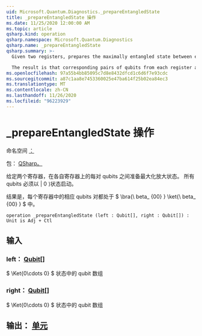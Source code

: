 ```yaml
---
uid: Microsoft.Quantum.Diagnostics._prepareEntangledState
title: _prepareEntangledState 操作
ms.date: 11/25/2020 12:00:00 AM
ms.topic: article
qsharp.kind: operation
qsharp.namespace: Microsoft.Quantum.Diagnostics
qsharp.name: _prepareEntangledState
qsharp.summary: >-
  Given two registers, prepares the maximally entangled state between each pair of qubits on the respective registers. All qubits must start in the |0⟩ state.

  The result is that corresponding pairs of qubits from each register are in the $\bra{\beta_{00}}\ket{\beta_{00}}$.
ms.openlocfilehash: 97a55b4bb85095c7d8e8432dfcd1c6d6f7e93cdc
ms.sourcegitcommit: a87c1aa8e7453360025e47ba614f25b02ea84ec3
ms.translationtype: MT
ms.contentlocale: zh-CN
ms.lasthandoff: 11/26/2020
ms.locfileid: "96223929"
---
```

# <a name="_prepareentangledstate-operation"></a>_prepareEntangledState 操作

命名空间 [：](xref:Microsoft.Quantum.Diagnostics)

包： [QSharp。](https://nuget.org/packages/Microsoft.Quantum.QSharp.Core)


给定两个寄存器，在各自寄存器上的每对 qubits 之间准备最大化放大状态。
所有 qubits 必须以 | 0 ⟩状态启动。

结果是，每个寄存器中的相应 qubits 对都处于 $ \bra{\ beta_ {00} } \ket{\ beta_ {00} } $ 中。

```qsharp
operation _prepareEntangledState (left : Qubit[], right : Qubit[]) : Unit is Adj + Ctl
```


## <a name="input"></a>输入

### <a name="left--qubit"></a>left： [Qubit](xref:microsoft.quantum.lang-ref.qubit)[]

$ \Ket{0\cdots 0} $ 状态中的 qubit 数组


### <a name="right--qubit"></a>right： [Qubit](xref:microsoft.quantum.lang-ref.qubit)[]

$ \Ket{0\cdots 0} $ 状态中的 qubit 数组



## <a name="output--unit"></a>输出： [单元](xref:microsoft.quantum.lang-ref.unit)

